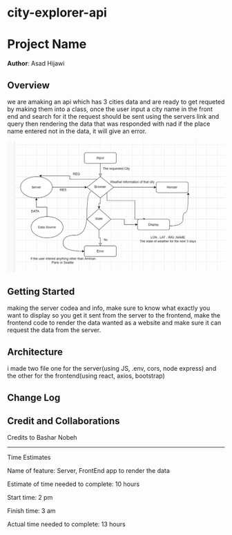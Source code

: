 # city-explorer-api

# Project Name

**Author**: Asad Hijawi


## Overview
we are amaking an api which has 3 cities data and are ready to get requeted by making them into a class, once the user input a city name in the front end and search for it the request should be sent using the servers link and query then rendering the data that was responded with nad if the place name entered not in the data, it will give an error.

![Flow of data](daata-flow.png)



## Getting Started
making the server codea and info, make sure to know what exactly you want to display so you get it sent from the server to the frontend, make the frontend code to render the data wanted as a website and make sure it can request the data from the server.

## Architecture
i made two file one for the server(using JS, .env, cors, node express) and the other for the frontend(using react, axios, bootstrap)

## Change Log
<!-- Use this area to document the iterative changes made to your application as each feature is successfully implemented. Use time stamps. Here's an example:

01-01-2001 3:00 am - Application now has a fully-functional express server, with a GET route for the location resource. -->

## Credit and Collaborations
Credits to Bashar Nobeh 

***
Time Estimates

Name of feature: Server, FrontEnd app to render the data

Estimate of time needed to complete: 10 hours

Start time: 2 pm

Finish time: 3 am

Actual time needed to complete: 13 hours
